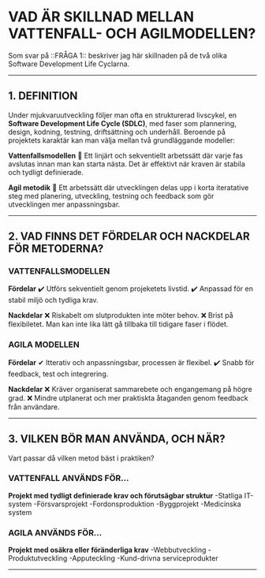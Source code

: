 ﻿# VAD ÄR SKILLNAD MELLAN VATTENFALL- OCH AGILMODELLEN?

Som svar på ::FRÅGA 1:: beskriver jag här skillnaden på de två olika Software Development Life Cyclarna.

---------------------------------------------------------------------------------------------------------------------------

## 1. DEFINITION

Under mjukvaruutveckling följer man ofta en strukturerad livscykel, en **Software Development Life Cycle (SDLC)**,
med faser som plannering, design, kodning, testning, driftsättning och underhåll. Beroende på projektets karaktär kan man välja 
mellan två grundläggande modeller:

**Vattenfallsmodellen**
🌊 Ett linjärt och sekventiellt arbetssätt där varje fas avslutas innan man kan starta nästa. Det är effektivt när kraven är stabila och tydligt definierade.  

**Agil metodik** 
💨 Ett arbetssätt där utvecklingen delas upp i korta iteratative steg med planering, utveckling, testning och feedback som gör utvecklingen mer anpassningsbar.

---------------------------------------------------------------------------------------------------------------------------

## 2. VAD FINNS DET FÖRDELAR OCH NACKDELAR FÖR METODERNA?

### VATTENFALLSMODELLEN
**Fördelar**
✔️ Utförs sekventielt genom projeketets livstid.
✔️ Anpassad för en stabil miljö och tydliga krav.

**Nackdelar**
❌ Riskabelt om slutprodukten inte möter behov.
❌ Brist på flexibiletet. Man kan inte lika lätt gå tillbaka till tidigare faser i flödet.

### AGILA MODELLEN
**Fördelar**
✔ Itterativ och anpassningsbar, processen är flexibel.
✔️ Snabb för feedback, test och integrering.

**Nackdelar**
❌ Kräver organiserat sammarebete och engangemang på högre grad.
❌ Mindre utplanerat och mer praktiskta åtaganden genom feedback från användare.

---------------------------------------------------------------------------------------------------------------------------
## 3. VILKEN BÖR MAN ANVÄNDA, OCH NÄR?

Vart passar då vilken metod bäst i praktiken?

### VATTENFALL ANVÄNDS FÖR...
**Projekt med tydligt definierade krav och förutsägbar struktur**
-Statliga IT-system 
-Försvarsprojekt
-Fordonsproduktion
-Byggprojekt 
-Medicinska system

### AGILA ANVÄNDS FÖR...
**Projekt med osäkra eller föränderliga krav**
-Webbutveckling
-Produktutveckling
-Apputeckling
-Kund-drivna serviceprodukter

---------------------------------------------------------------------------------------------------------------------------